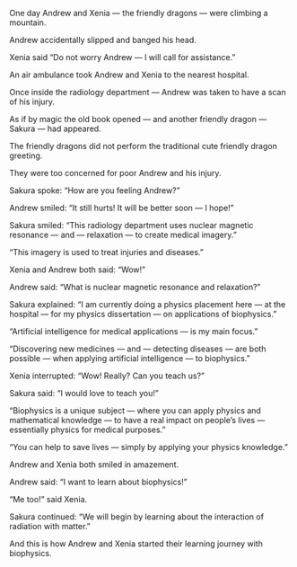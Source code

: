 One day Andrew and Xenia — the friendly dragons — were climbing a mountain.

Andrew accidentally slipped and banged his head.

Xenia said “Do not worry Andrew — I will call for assistance.”

An air ambulance took Andrew and Xenia to the nearest hospital.

Once inside the radiology department — Andrew was taken to have a scan of his injury.

As if by magic the old book opened — and another friendly dragon — Sakura — had appeared.

The friendly dragons did not perform the traditional cute friendly dragon greeting.

They were too concerned for poor Andrew and his injury.

Sakura spoke: “How are you feeling Andrew?”

Andrew smiled: “It still hurts! It will be better soon — I hope!”

Sakura smiled: “This radiology department uses nuclear magnetic resonance — and — relaxation — to create medical imagery.”

“This imagery is used to treat injuries and diseases.”

Xenia and Andrew both said: “Wow!”

Andrew said: “What is nuclear magnetic resonance and relaxation?”

Sakura explained: “I am currently doing a physics placement here — at the hospital — for my physics dissertation — on applications of biophysics.”

“Artificial intelligence for medical applications — is my main focus.”

“Discovering new medicines — and — detecting diseases — are both possible — when applying artificial intelligence — to biophysics.”

Xenia interrupted: “Wow! Really? Can you teach us?”

Sakura said: “I would love to teach you!”

“Biophysics is a unique subject — where you can apply physics and mathematical knowledge — to have a real impact on people’s lives — essentially physics for medical purposes.”

“You can help to save lives — simply by applying your physics knowledge.”

Andrew and Xenia both smiled in amazement.

Andrew said: “I want to learn about biophysics!”

“Me too!” said Xenia.

Sakura continued: “We will begin by learning about the interaction of radiation with matter.”

And this is how Andrew and Xenia started their learning journey with biophysics.

